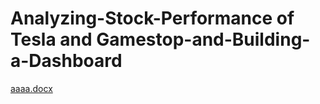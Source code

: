 # Analyzing-Stock-Performance of Tesla and Gamestop-and-Building-a-Dashboard
[aaaa.docx](https://github.com/aditya4606-iitg/project/files/12457769/aaaa.docx)
